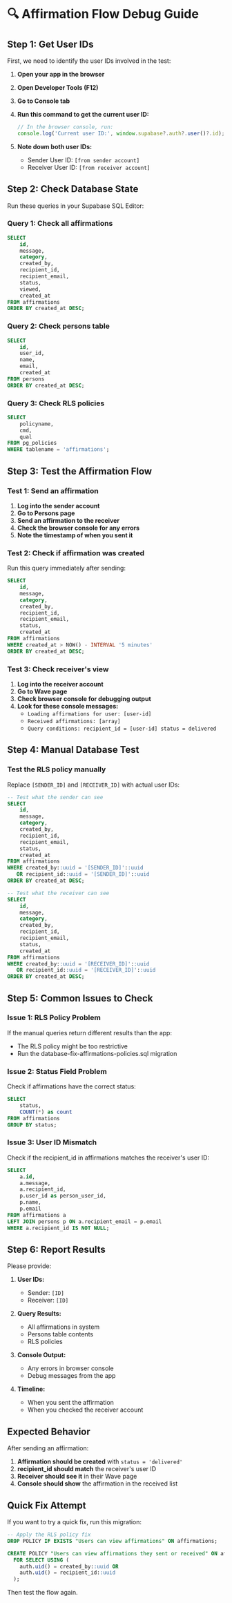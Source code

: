 # 🔍 Affirmation Flow Debug Guide

## **Step 1: Get User IDs**
First, we need to identify the user IDs involved in the test:

1. **Open your app in the browser**
2. **Open Developer Tools (F12)**
3. **Go to Console tab**
4. **Run this command to get the current user ID:**
   ```javascript
   // In the browser console, run:
   console.log('Current user ID:', window.supabase?.auth?.user()?.id);
   ```

5. **Note down both user IDs:**
   - Sender User ID: `[from sender account]`
   - Receiver User ID: `[from receiver account]`

## **Step 2: Check Database State**
Run these queries in your Supabase SQL Editor:

### **Query 1: Check all affirmations**
```sql
SELECT 
    id,
    message,
    category,
    created_by,
    recipient_id,
    recipient_email,
    status,
    viewed,
    created_at
FROM affirmations 
ORDER BY created_at DESC;
```

### **Query 2: Check persons table**
```sql
SELECT 
    id,
    user_id,
    name,
    email,
    created_at
FROM persons 
ORDER BY created_at DESC;
```

### **Query 3: Check RLS policies**
```sql
SELECT 
    policyname,
    cmd,
    qual
FROM pg_policies 
WHERE tablename = 'affirmations';
```

## **Step 3: Test the Affirmation Flow**

### **Test 1: Send an affirmation**
1. **Log into the sender account**
2. **Go to Persons page**
3. **Send an affirmation to the receiver**
4. **Check the browser console for any errors**
5. **Note the timestamp of when you sent it**

### **Test 2: Check if affirmation was created**
Run this query immediately after sending:
```sql
SELECT 
    id,
    message,
    category,
    created_by,
    recipient_id,
    recipient_email,
    status,
    created_at
FROM affirmations 
WHERE created_at > NOW() - INTERVAL '5 minutes'
ORDER BY created_at DESC;
```

### **Test 3: Check receiver's view**
1. **Log into the receiver account**
2. **Go to Wave page**
3. **Check browser console for debugging output**
4. **Look for these console messages:**
   - `Loading affirmations for user: [user-id]`
   - `Received affirmations: [array]`
   - `Query conditions: recipient_id = [user-id] status = delivered`

## **Step 4: Manual Database Test**

### **Test the RLS policy manually**
Replace `[SENDER_ID]` and `[RECEIVER_ID]` with actual user IDs:

```sql
-- Test what the sender can see
SELECT 
    id,
    message,
    category,
    created_by,
    recipient_id,
    recipient_email,
    status,
    created_at
FROM affirmations 
WHERE created_by::uuid = '[SENDER_ID]'::uuid 
   OR recipient_id::uuid = '[SENDER_ID]'::uuid
ORDER BY created_at DESC;

-- Test what the receiver can see
SELECT 
    id,
    message,
    category,
    created_by,
    recipient_id,
    recipient_email,
    status,
    created_at
FROM affirmations 
WHERE created_by::uuid = '[RECEIVER_ID]'::uuid 
   OR recipient_id::uuid = '[RECEIVER_ID]'::uuid
ORDER BY created_at DESC;
```

## **Step 5: Common Issues to Check**

### **Issue 1: RLS Policy Problem**
If the manual queries return different results than the app:
- The RLS policy might be too restrictive
- Run the database-fix-affirmations-policies.sql migration

### **Issue 2: Status Field Problem**
Check if affirmations have the correct status:
```sql
SELECT 
    status,
    COUNT(*) as count
FROM affirmations 
GROUP BY status;
```

### **Issue 3: User ID Mismatch**
Check if the recipient_id in affirmations matches the receiver's user ID:
```sql
SELECT 
    a.id,
    a.message,
    a.recipient_id,
    p.user_id as person_user_id,
    p.name,
    p.email
FROM affirmations a
LEFT JOIN persons p ON a.recipient_email = p.email
WHERE a.recipient_id IS NOT NULL;
```

## **Step 6: Report Results**

Please provide:

1. **User IDs:**
   - Sender: `[ID]`
   - Receiver: `[ID]`

2. **Query Results:**
   - All affirmations in system
   - Persons table contents
   - RLS policies

3. **Console Output:**
   - Any errors in browser console
   - Debug messages from the app

4. **Timeline:**
   - When you sent the affirmation
   - When you checked the receiver account

## **Expected Behavior**

After sending an affirmation:
1. **Affirmation should be created** with `status = 'delivered'`
2. **recipient_id should match** the receiver's user ID
3. **Receiver should see it** in their Wave page
4. **Console should show** the affirmation in the received list

## **Quick Fix Attempt**

If you want to try a quick fix, run this migration:
```sql
-- Apply the RLS policy fix
DROP POLICY IF EXISTS "Users can view affirmations" ON affirmations;

CREATE POLICY "Users can view affirmations they sent or received" ON affirmations
  FOR SELECT USING (
    auth.uid() = created_by::uuid OR 
    auth.uid() = recipient_id::uuid
  );
```

Then test the flow again.
